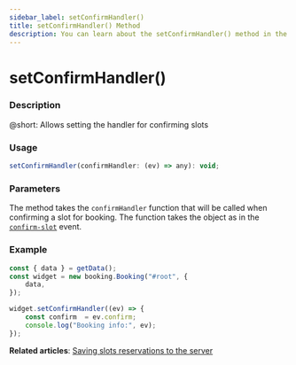 ```yaml
---
sidebar_label: setConfirmHandler()
title: setConfirmHandler() Method
description: You can learn about the setConfirmHandler() method in the documentation of the DHTMLX JavaScript Booking library. Browse developer guides and API reference, try out code examples and live demos, and download a free 30-day evaluation version of DHTMLX Booking.
---
```


# setConfirmHandler()

### Description

@short: Allows setting the handler for confirming slots

### Usage

~~~jsx
setConfirmHandler(confirmHandler: (ev) => any): void;
~~~

### Parameters

The method takes the `confirmHandler` function that will be called when confirming a slot for booking. The function takes the object as in the [`confirm-slot`](/api/events/booking-confirmslot-event) event.

### Example

~~~jsx {}
const { data } = getData();
const widget = new booking.Booking("#root", {
	data,
});

widget.setConfirmHandler((ev) => {
	const confirm  = ev.confirm;
	console.log("Booking info:", ev);
});
~~~

**Related articles**: [Saving slots reservations to the server](/guides/saving-reservations)
